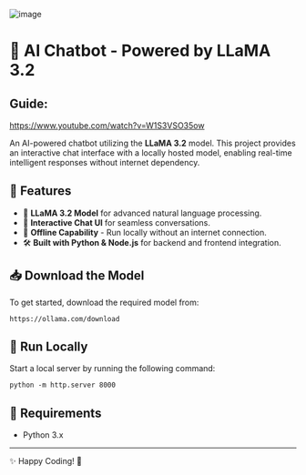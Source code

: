 ![image](https://github.com/user-attachments/assets/cbe7259d-0d77-4209-835b-edbcb1cf7359)
# 🤖 AI Chatbot - Powered by LLaMA 3.2

## Guide: 
https://www.youtube.com/watch?v=W1S3VSO35ow

An AI-powered chatbot utilizing the **LLaMA 3.2** model. This project provides an interactive chat interface with a locally hosted model, enabling real-time intelligent responses without internet dependency.

## 🚀 Features
- 🧠 **LLaMA 3.2 Model** for advanced natural language processing.
- 💬 **Interactive Chat UI** for seamless conversations.
- 🏃 **Offline Capability** - Run locally without an internet connection.
- 🛠 **Built with Python & Node.js** for backend and frontend integration.

## 📥 Download the Model
To get started, download the required model from:
```
https://ollama.com/download
```

## 🔧 Run Locally
Start a local server by running the following command:
```
python -m http.server 8000
```

## 📌 Requirements
- Python 3.x

---
✨ Happy Coding! 🚀

